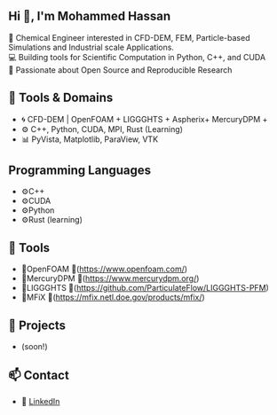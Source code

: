 ## Hi 👋, I'm Mohammed Hassan

🔬 Chemical Engineer interested in CFD-DEM, FEM, Particle-based Simulations and Industrial scale Applications.  
💻 Building tools for Scientific Computation in Python, C++, and CUDA  
📘 Passionate about Open Source and Reproducible Research  

## 🔧 Tools & Domains

- 🌀 CFD-DEM | OpenFOAM + LIGGGHTS + Aspherix+ MercuryDPM + 
- ⚙️ C++, Python, CUDA, MPI, Rust (Learning)
- 📊 PyVista, Matplotlib, ParaView, VTK
## Programming Languages 
- ⚙️C++
- ⚙️CUDA
- ⚙️Python
- ⚙️Rust (learning)
## 🧰 Tools 
- 🔧OpenFOAM            🔗(https://www.openfoam.com/) 
- 🔧MercuryDPM          🔗(https://www.mercurydpm.org/)
- 🔧LIGGGHTS            🔗(https://github.com/ParticulateFlow/LIGGGHTS-PFM)
- 🔧MFiX                🔗(https://mfix.netl.doe.gov/products/mfix/)
## 📌 Projects
- (soon!)

## 📫 Contact
- 💼 [LinkedIn](https://linkedin.com/in/mhdhassan)

